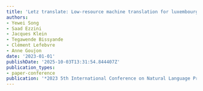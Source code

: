 ```yaml
---
title: 'Letz translate: Low-resource machine translation for luxembourgish'
authors:
- Yewei Song
- Saad Ezzini
- Jacques Klein
- Tegawende Bissyande
- Clément Lefebvre
- Anne Goujon
date: '2023-01-01'
publishDate: '2025-10-03T13:31:54.844407Z'
publication_types:
- paper-conference
publication: '*2023 5th International Conference on Natural Language Processing (ICNLP)*'
---
```

